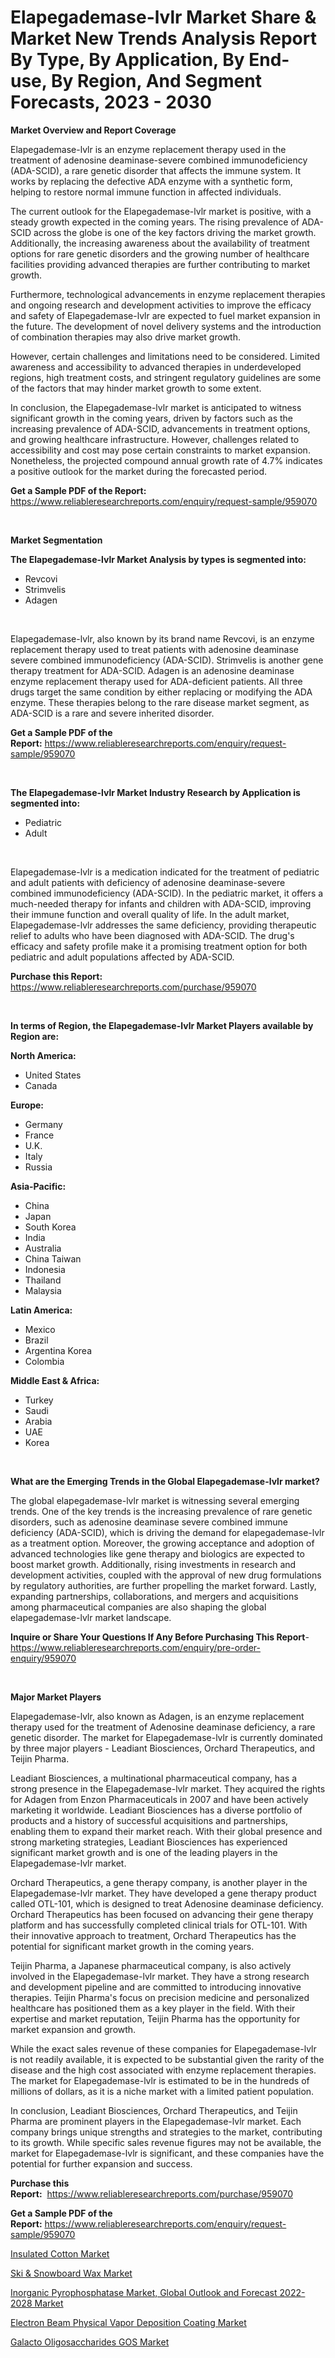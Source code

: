 <p><h1>Elapegademase-lvlr Market Share & Market New Trends Analysis Report By Type, By Application, By End-use, By Region, And Segment Forecasts, 2023 - 2030</h1></p><p><strong>Market Overview and Report Coverage</strong></p>
<p><p>Elapegademase-lvlr is an enzyme replacement therapy used in the treatment of adenosine deaminase-severe combined immunodeficiency (ADA-SCID), a rare genetic disorder that affects the immune system. It works by replacing the defective ADA enzyme with a synthetic form, helping to restore normal immune function in affected individuals.</p><p>The current outlook for the Elapegademase-lvlr market is positive, with a steady growth expected in the coming years. The rising prevalence of ADA-SCID across the globe is one of the key factors driving the market growth. Additionally, the increasing awareness about the availability of treatment options for rare genetic disorders and the growing number of healthcare facilities providing advanced therapies are further contributing to market growth.</p><p>Furthermore, technological advancements in enzyme replacement therapies and ongoing research and development activities to improve the efficacy and safety of Elapegademase-lvlr are expected to fuel market expansion in the future. The development of novel delivery systems and the introduction of combination therapies may also drive market growth.</p><p>However, certain challenges and limitations need to be considered. Limited awareness and accessibility to advanced therapies in underdeveloped regions, high treatment costs, and stringent regulatory guidelines are some of the factors that may hinder market growth to some extent.</p><p>In conclusion, the Elapegademase-lvlr market is anticipated to witness significant growth in the coming years, driven by factors such as the increasing prevalence of ADA-SCID, advancements in treatment options, and growing healthcare infrastructure. However, challenges related to accessibility and cost may pose certain constraints to market expansion. Nonetheless, the projected compound annual growth rate of 4.7% indicates a positive outlook for the market during the forecasted period.</p></p>
<p><strong>Get a Sample PDF of the Report:</strong> <a href="https://www.reliableresearchreports.com/enquiry/request-sample/959070">https://www.reliableresearchreports.com/enquiry/request-sample/959070</a></p>
<p>&nbsp;</p>
<p><strong>Market Segmentation</strong></p>
<p><strong>The Elapegademase-lvlr Market Analysis by types is segmented into:</strong></p>
<p><ul><li>Revcovi</li><li>Strimvelis</li><li>Adagen</li></ul></p>
<p>&nbsp;</p>
<p><p>Elapegademase-lvlr, also known by its brand name Revcovi, is an enzyme replacement therapy used to treat patients with adenosine deaminase severe combined immunodeficiency (ADA-SCID). Strimvelis is another gene therapy treatment for ADA-SCID. Adagen is an adenosine deaminase enzyme replacement therapy used for ADA-deficient patients. All three drugs target the same condition by either replacing or modifying the ADA enzyme. These therapies belong to the rare disease market segment, as ADA-SCID is a rare and severe inherited disorder.</p></p>
<p><strong>Get a Sample PDF of the Report:</strong>&nbsp;<a href="https://www.reliableresearchreports.com/enquiry/request-sample/959070">https://www.reliableresearchreports.com/enquiry/request-sample/959070</a></p>
<p>&nbsp;</p>
<p><strong>The Elapegademase-lvlr Market Industry Research by Application is segmented into:</strong></p>
<p><ul><li>Pediatric</li><li>Adult</li></ul></p>
<p>&nbsp;</p>
<p><p>Elapegademase-lvlr is a medication indicated for the treatment of pediatric and adult patients with deficiency of adenosine deaminase-severe combined immunodeficiency (ADA-SCID). In the pediatric market, it offers a much-needed therapy for infants and children with ADA-SCID, improving their immune function and overall quality of life. In the adult market, Elapegademase-lvlr addresses the same deficiency, providing therapeutic relief to adults who have been diagnosed with ADA-SCID. The drug's efficacy and safety profile make it a promising treatment option for both pediatric and adult populations affected by ADA-SCID.</p></p>
<p><strong>Purchase this Report:</strong>&nbsp; <a href="https://www.reliableresearchreports.com/purchase/959070">https://www.reliableresearchreports.com/purchase/959070</a></p>
<p>&nbsp;</p>
<p><strong>In terms of Region, the Elapegademase-lvlr Market Players available by Region are:</strong></p>
<p>
    <p> <strong> North America: </strong>
        <ul>
            <li>United States</li>
            <li>Canada</li>
        </ul>
        </p> 
    <p> <strong> Europe: </strong>
        <ul>
            <li>Germany</li>
            <li>France</li>
            <li>U.K.</li>
            <li>Italy</li>
            <li>Russia</li>
        </ul>
        </p> 
    <p> <strong> Asia-Pacific: </strong>
        <ul>
            <li>China</li>
            <li>Japan</li>
            <li>South Korea</li>
            <li>India</li>
            <li>Australia</li>
            <li>China Taiwan</li>
            <li>Indonesia</li>
            <li>Thailand</li>
            <li>Malaysia</li>
        </ul>
        </p> 
    <p> <strong> Latin America: </strong>
        <ul>
            <li>Mexico</li>
            <li>Brazil</li>
            <li>Argentina Korea</li>
            <li>Colombia</li>
        </ul>
        </p> 
    <p> <strong> Middle East & Africa: </strong>
        <ul>
            <li>Turkey</li>
            <li>Saudi</li>
            <li>Arabia</li>
            <li>UAE</li>
            <li>Korea</li>
        </ul>
    </p>
    </p>
<p>&nbsp;</p>
<p><strong>What are the Emerging Trends in the Global Elapegademase-lvlr market?</strong></p>
<p><p>The global elapegademase-lvlr market is witnessing several emerging trends. One of the key trends is the increasing prevalence of rare genetic disorders, such as adenosine deaminase severe combined immune deficiency (ADA-SCID), which is driving the demand for elapegademase-lvlr as a treatment option. Moreover, the growing acceptance and adoption of advanced technologies like gene therapy and biologics are expected to boost market growth. Additionally, rising investments in research and development activities, coupled with the approval of new drug formulations by regulatory authorities, are further propelling the market forward. Lastly, expanding partnerships, collaborations, and mergers and acquisitions among pharmaceutical companies are also shaping the global elapegademase-lvlr market landscape.</p></p>
<p><strong>Inquire or Share Your Questions If Any Before Purchasing This Report</strong>- <a href="https://www.reliableresearchreports.com/enquiry/pre-order-enquiry/959070">https://www.reliableresearchreports.com/enquiry/pre-order-enquiry/959070</a></p>
<p>&nbsp;</p>
<p><strong>Major Market Players</strong></p>
<p><p>Elapegademase-lvlr, also known as Adagen, is an enzyme replacement therapy used for the treatment of Adenosine deaminase deficiency, a rare genetic disorder. The market for Elapegademase-lvlr is currently dominated by three major players - Leadiant Biosciences, Orchard Therapeutics, and Teijin Pharma.</p><p>Leadiant Biosciences, a multinational pharmaceutical company, has a strong presence in the Elapegademase-lvlr market. They acquired the rights for Adagen from Enzon Pharmaceuticals in 2007 and have been actively marketing it worldwide. Leadiant Biosciences has a diverse portfolio of products and a history of successful acquisitions and partnerships, enabling them to expand their market reach. With their global presence and strong marketing strategies, Leadiant Biosciences has experienced significant market growth and is one of the leading players in the Elapegademase-lvlr market.</p><p>Orchard Therapeutics, a gene therapy company, is another player in the Elapegademase-lvlr market. They have developed a gene therapy product called OTL-101, which is designed to treat Adenosine deaminase deficiency. Orchard Therapeutics has been focused on advancing their gene therapy platform and has successfully completed clinical trials for OTL-101. With their innovative approach to treatment, Orchard Therapeutics has the potential for significant market growth in the coming years.</p><p>Teijin Pharma, a Japanese pharmaceutical company, is also actively involved in the Elapegademase-lvlr market. They have a strong research and development pipeline and are committed to introducing innovative therapies. Teijin Pharma's focus on precision medicine and personalized healthcare has positioned them as a key player in the field. With their expertise and market reputation, Teijin Pharma has the opportunity for market expansion and growth.</p><p>While the exact sales revenue of these companies for Elapegademase-lvlr is not readily available, it is expected to be substantial given the rarity of the disease and the high cost associated with enzyme replacement therapies. The market for Elapegademase-lvlr is estimated to be in the hundreds of millions of dollars, as it is a niche market with a limited patient population.</p><p>In conclusion, Leadiant Biosciences, Orchard Therapeutics, and Teijin Pharma are prominent players in the Elapegademase-lvlr market. Each company brings unique strengths and strategies to the market, contributing to its growth. While specific sales revenue figures may not be available, the market for Elapegademase-lvlr is significant, and these companies have the potential for further expansion and success.</p></p>
<p><strong>Purchase this Report:</strong>&nbsp;&nbsp;<a href="https://www.reliableresearchreports.com/purchase/959070">https://www.reliableresearchreports.com/purchase/959070</a></p>
<p></p>
<p><strong>Get a Sample PDF of the Report:</strong>&nbsp;<a href="https://www.reliableresearchreports.com/enquiry/request-sample/959070">https://www.reliableresearchreports.com/enquiry/request-sample/959070</a></p>
<p><p><a href="https://www.linkedin.com/pulse/insulated-cotton-market-size-share-amp-trends-analysis-report-eur1e/">Insulated Cotton Market</a></p><p><a href="https://medium.com/@saigemarvin1946/ski-amp-snowboard-wax-market-size-growth-forecast-2023-2030-7aed368d6cc8">Ski & Snowboard Wax Market</a></p><p><a href="https://issuu.com/reportprime-2/docs/inorganic-pyrophosphatase-market-global-outlook-an?fr=xKAE9_zU1NQ">Inorganic Pyrophosphatase Market, Global Outlook and Forecast 2022-2028 Market</a></p><p><a href="https://medium.com/@stoneernser2023/electron-beam-physical-vapor-deposition-coating-market-size-growth-forecast-2023-2030-32381a1d6627">Electron Beam Physical Vapor Deposition Coating Market</a></p><p><a href="https://www.reportprime.com/galacto-oligosaccharides-gos-r6356">Galacto Oligosaccharides GOS Market</a></p></p>